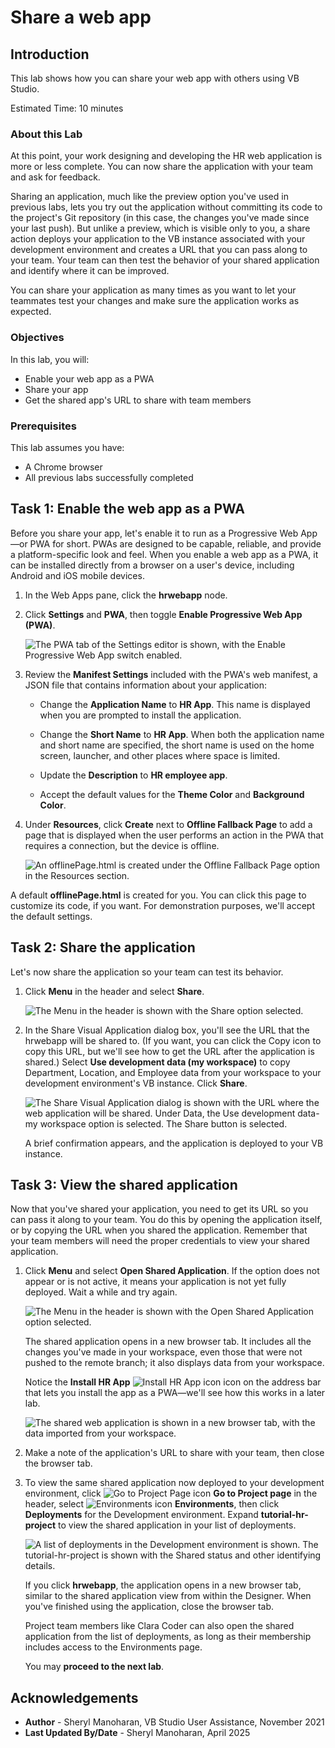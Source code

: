 # Share a web app

## Introduction

This lab shows how you can share your web app with others using VB Studio.

Estimated Time: 10 minutes

### About this Lab

At this point, your work designing and developing the HR web application is more or less complete. You can now share the application with your team and ask for feedback.

Sharing an application, much like the preview option you've used in previous labs, lets you try out the application without committing its code to the project's Git repository (in this case, the changes you've made since your last push). But unlike a preview, which is visible only to you, a share action deploys your application to the VB instance associated with your development environment and creates a URL that you can pass along to your team. Your team can then test the behavior of your shared application and identify where it can be improved.

You can share your application as many times as you want to let your teammates test your changes and make sure the application works as expected.

### Objectives

In this lab, you will:

* Enable your web app as a PWA
* Share your app
* Get the shared app's URL to share with team members

### Prerequisites

This lab assumes you have:

* A Chrome browser
* All previous labs successfully completed

## Task 1: Enable the web app as a PWA

Before you share your app, let's enable it to run as a Progressive Web App—or PWA for short. PWAs are designed to be capable, reliable, and provide a platform-specific look and feel. When you enable a web app as a PWA, it can be installed directly from a browser on a user's device, including Android and iOS mobile devices.

1. In the Web Apps pane, click the **hrwebapp** node.

2. Click **Settings** and **PWA**, then toggle **Enable Progressive Web App (PWA)**.

    ![The PWA tab of the Settings editor is shown, with the Enable Progressive Web App switch enabled.](images/enable.png " ")

3. Review the **Manifest Settings** included with the PWA's web manifest, a JSON file that contains information about your application:

    * Change the **Application Name** to **HR App**. This name is displayed when you are prompted to install the application.

    * Change the **Short Name** to **HR App**. When both the application name and short name are specified, the short name is used on the home screen, launcher, and other places where space is limited.

    * Update the **Description** to **HR employee app**.

    * Accept the default values for the **Theme Color** and **Background Color**.

4. Under **Resources**, click **Create** next to **Offline Fallback Page** to add a page that is displayed when the user performs an action in the PWA that requires a connection, but the device is offline.

    ![An offlinePage.html is created under the Offline Fallback Page option in the Resources section.](images/offlinepage.png " ")

  A default **offlinePage.html** is created for you. You can click this page to customize its code, if you want. For demonstration purposes, we'll accept the default settings.

## Task 2: Share the application

Let's now share the application so your team can test its behavior.

1. Click **Menu** in the header and select **Share**.

    ![The Menu in the header is shown with the Share option selected.](images/share.png "")

2. In the Share Visual Application dialog box, you'll see the URL that the hrwebapp will be shared to. (If you want, you can click the Copy icon to copy this URL, but we'll see how to get the URL after the application is shared.) Select **Use development data (my workspace)** to copy Department, Location, and Employee data from your workspace to your development environment's VB instance. Click **Share**.

    ![The Share Visual Application dialog is shown with the URL where the web application will be shared. Under Data, the Use development data-my workspace  option is selected. The Share button is selected.](images/share-application.png "")

    A brief confirmation appears, and the application is deployed to your VB instance.

## Task 3: View the shared application

Now that you've shared your application, you need to get its URL so you can pass it along to your team. You do this by opening the application itself, or by copying the URL when you shared the application. Remember that your team members will need the proper credentials to view your shared application.

1. Click **Menu** and select **Open Shared Application**. If the option does not appear or is not active, it means your application is not yet fully deployed. Wait a while and try again.

    ![The Menu in the header is shown with the Open Shared Application option selected.](images/open-shared-application.png "")

    The shared application opens in a new browser tab. It includes all the changes you've made in your workspace, even those that were not pushed to the remote branch; it also displays data from your workspace.

    Notice the **Install HR App** ![Install HR App icon](images/install-app-icon.png) icon on the address bar that lets you install the app as a PWA—we'll see how this works in a later lab.

    ![The shared web application is shown in a new browser tab, with the data imported from your workspace.](images/open-shared-application-result.png "")

2. Make a note of the application's URL to share with your team, then close the browser tab.
3. To view the same shared application now deployed to your development environment, click ![Go to Project Page icon](images/go-to-project-home-icon.png) **Go to Project page** in the header, select ![Environments icon](images/vbs-environments-icon.png) **Environments**, then click **Deployments** for the Development environment. Expand **tutorial-hr-project** to view the shared application in your list of deployments.

    ![A list of deployments in the Development environment is shown. The tutorial-hr-project is shown with the Shared status and other identifying details.](images/shared-deployment.png "")

    If you click **hrwebapp**, the application opens in a new browser tab, similar to the shared application view from within the Designer. When you've finished using the application, close the browser tab.

    Project team members like Clara Coder can also open the shared application from the list of deployments, as long as their membership includes access to the Environments page.

    You may **proceed to the next lab**.

## Acknowledgements

* **Author** - Sheryl Manoharan, VB Studio User Assistance, November 2021
* **Last Updated By/Date** - Sheryl Manoharan, April 2025
